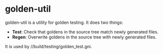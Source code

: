 # golden-util

golden-util is a utility for golden testing. It does two things:

- **Test**: Check that goldens in the source tree match newly generated files.
- **Regen**: Overwrite goldens in the source tree with newly generated files.

It is used by //build/testing/golden_test.gni.
